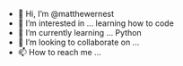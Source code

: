 - 👋 Hi, I’m @matthewernest
- 👀 I’m interested in ... learning how to code
- 🌱 I’m currently learning ... Python
- 💞️ I’m looking to collaborate on ...
- 📫 How to reach me ...

<!---
matthewernest/matthewernest is a ✨ special ✨ repository because its `README.md` (this file) appears on your GitHub profile.
You can click the Preview link to take a look at your changes.
--->
